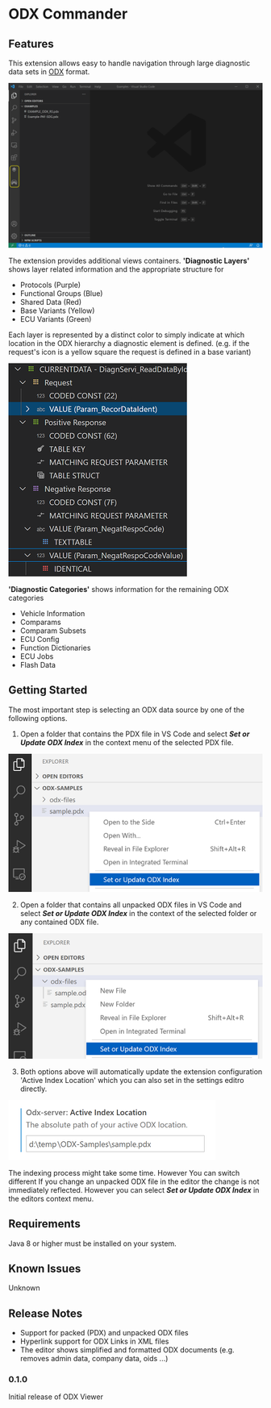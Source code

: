# ODX Commander

## Features

This extension allows easy to handle navigation through large diagnostic data sets in [ODX](https://www.asam.net/standards/detail/mcd-2-d/) format. 

![Diagnostic Layers](./help/demo.gif)

The extension provides additional views containers. **'Diagnostic Layers'** shows layer related information and the appropriate structure for

* Protocols (Purple)
* Functional Groups (Blue)
* Shared Data (Red)
* Base Variants (Yellow)
* ECU Variants (Green)

Each layer is represented by a distinct color to simply indicate at which location in the ODX hierarchy a diagnostic element is defined. (e.g. if the request's icon is a yellow square the request is defined in a base variant)

![Diagnostic Layers](./help/layers.png)

**'Diagnostic Categories'** shows information for the remaining ODX categories

* Vehicle Information
* Comparams
* Comparam Subsets
* ECU Config
* Function Dictionaries
* ECU Jobs
* Flash Data

## Getting Started

The most important step is selecting an ODX data source by one of the following options.

1. Open a folder that contains the PDX file in VS Code and select _**Set or Update ODX Index**_ in the context menu of the selected PDX file.

![Diagnostic Layers](./help/select-pdx.png)

2. Open a folder that contains all unpacked ODX files in VS Code and select _**Set or Update ODX Index**_ in the context of the selected folder or any contained ODX file.

![Diagnostic Layers](./help/select-folder.png)

3. Both options above will automatically update the extension configuration 'Active Index Location' which you can also set in the settings editro directly.

![Diagnostic Layers](./help/configure-location.png)

The indexing process might take some time. However 
You can switch different 
If you change an unpacked ODX file in the editor the change is not immediately reflected. However you can select _**Set or Update ODX Index**_ in the editors context menu.

## Requirements

Java 8 or higher must be installed on your system.

## Known Issues

Unknown

## Release Notes

- Support for packed (PDX) and unpacked ODX files
- Hyperlink support for ODX Links in XML files
- The editor shows simplified and formatted ODX documents (e.g. removes admin data, company data, oids ...)

### 0.1.0

Initial release of ODX Viewer

